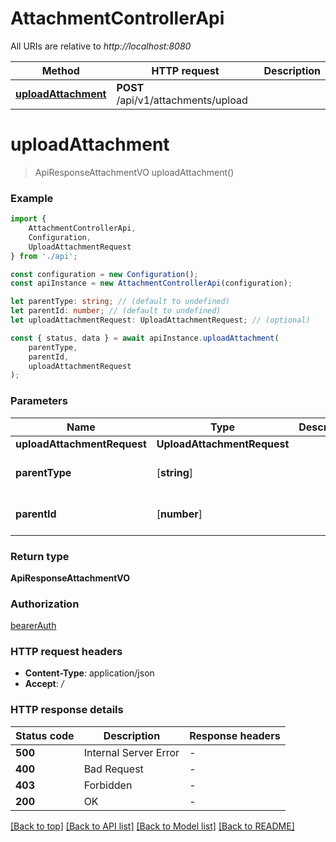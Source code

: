 # AttachmentControllerApi

All URIs are relative to *http://localhost:8080*

|Method | HTTP request | Description|
|------------- | ------------- | -------------|
|[**uploadAttachment**](#uploadattachment) | **POST** /api/v1/attachments/upload | |

# **uploadAttachment**
> ApiResponseAttachmentVO uploadAttachment()


### Example

```typescript
import {
    AttachmentControllerApi,
    Configuration,
    UploadAttachmentRequest
} from './api';

const configuration = new Configuration();
const apiInstance = new AttachmentControllerApi(configuration);

let parentType: string; // (default to undefined)
let parentId: number; // (default to undefined)
let uploadAttachmentRequest: UploadAttachmentRequest; // (optional)

const { status, data } = await apiInstance.uploadAttachment(
    parentType,
    parentId,
    uploadAttachmentRequest
);
```

### Parameters

|Name | Type | Description  | Notes|
|------------- | ------------- | ------------- | -------------|
| **uploadAttachmentRequest** | **UploadAttachmentRequest**|  | |
| **parentType** | [**string**] |  | defaults to undefined|
| **parentId** | [**number**] |  | defaults to undefined|


### Return type

**ApiResponseAttachmentVO**

### Authorization

[bearerAuth](../README.md#bearerAuth)

### HTTP request headers

 - **Content-Type**: application/json
 - **Accept**: */*


### HTTP response details
| Status code | Description | Response headers |
|-------------|-------------|------------------|
|**500** | Internal Server Error |  -  |
|**400** | Bad Request |  -  |
|**403** | Forbidden |  -  |
|**200** | OK |  -  |

[[Back to top]](#) [[Back to API list]](../README.md#documentation-for-api-endpoints) [[Back to Model list]](../README.md#documentation-for-models) [[Back to README]](../README.md)

